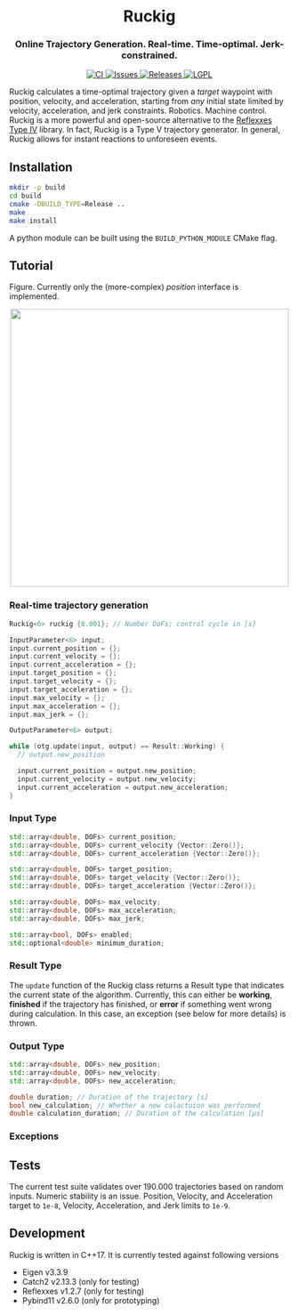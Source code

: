 <div align="center">
  <h1 align="center">Ruckig</h1>
  <h3 align="center">
    Online Trajectory Generation. Real-time. Time-optimal. Jerk-constrained.
  </h3>
</div>
<p align="center">
  <a href="https://github.com/pantor/ruckig/actions">
    <img src="https://github.com/pantor/ruckig/workflows/CI/badge.svg" alt="CI">
  </a>

  <a href="https://github.com/pantor/ruckig/issues">
    <img src="https://img.shields.io/github/issues/pantor/ruckig.svg" alt="Issues">
  </a>

  <a href="https://github.com/pantor/ruckig/releases">
    <img src="https://img.shields.io/github/v/release/pantor/ruckig.svg?include_prereleases&sort=semver" alt="Releases">
  </a>

  <a href="https://github.com/pantor/ruckig/blob/master/LICENSE">
    <img src="https://img.shields.io/badge/license-MIT-green.svg" alt="LGPL">
  </a>
</p>

Ruckig calculates a time-optimal trajectory given a *target* waypoint with position, velocity, and acceleration, starting from *any* initial state limited by velocity, acceleration, and jerk constraints. Robotics. Machine control. Ruckig is a more powerful and open-source alternative to the [Reflexxes Type IV](http://reflexxes.ws/) library. In fact, Ruckig is a Type V trajectory generator. In general, Ruckig allows for instant reactions to unforeseen events.


## Installation

```bash
mkdir -p build
cd build
cmake -DBUILD_TYPE=Release ..
make
make install
```

A python module can be built using the `BUILD_PYTHON_MODULE` CMake flag.


## Tutorial

Figure. Currently only the (more-complex) *position* interface is implemented.

<div align="center">
  <img width="500" src="https://raw.githubusercontent.com/pantor/ruckig/master/doc/example_profile.png?sanitize=true">
</div>

### Real-time trajectory generation

```c++
Ruckig<6> ruckig {0.001}; // Number DoFs; control cycle in [s]

InputParameter<6> input;
input.current_position = {};
input.current_velocity = {};
input.current_acceleration = {};
input.target_position = {};
input.target_velocity = {};
input.target_acceleration = {};
input.max_velocity = {};
input.max_acceleration = {};
input.max_jerk = {};

OutputParameter<6> output;

while (otg.update(input, output) == Result::Working) {
  // output.new_position

  input.current_position = output.new_position;
  input.current_velocity = output.new_velocity;
  input.current_acceleration = output.new_acceleration;
}

```

### Input Type

```c++
std::array<double, DOFs> current_position;
std::array<double, DOFs> current_velocity {Vector::Zero()};
std::array<double, DOFs> current_acceleration {Vector::Zero()};

std::array<double, DOFs> target_position;
std::array<double, DOFs> target_velocity {Vector::Zero()};
std::array<double, DOFs> target_acceleration {Vector::Zero()};

std::array<double, DOFs> max_velocity;
std::array<double, DOFs> max_acceleration;
std::array<double, DOFs> max_jerk;

std::array<bool, DOFs> enabled;
std::optional<double> minimum_duration;
```


### Result Type

The `update` function of the Ruckig class returns a Result type that indicates the current state of the algorithm. Currently, this can either be **working**, **finished** if the trajectory has finished, or **error** if something went wrong during calculation. In this case, an exception (see below for more details) is thrown.


### Output Type

```c++
std::array<double, DOFs> new_position;
std::array<double, DOFs> new_velocity;
std::array<double, DOFs> new_acceleration;

double duration; // Duration of the trajectory [s]
bool new_calculation; // Whether a new calactuion was performed
double calculation_duration; // Duration of the calculation [µs]
```


### Exceptions


## Tests

The current test suite validates over 190.000 trajectories based on random inputs. Numeric stability is an issue. 
Position, Velocity, and Acceleration target to `1e-8`, Velocity, Acceleration, and Jerk limits to `1e-9`.


## Development

Ruckig is written in C++17. It is currently tested against following versions

- Eigen v3.3.9
- Catch2 v2.13.3 (only for testing)
- Reflexxes v1.2.7 (only for testing)
- Pybind11 v2.6.0 (only for prototyping)
